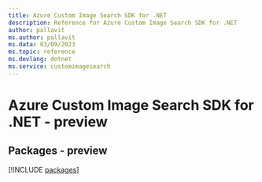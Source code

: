 ```yaml
---
title: Azure Custom Image Search SDK for .NET
description: Reference for Azure Custom Image Search SDK for .NET
author: pallavit
ms.author: pallavit
ms.data: 03/09/2023
ms.topic: reference
ms.devlang: dotnet
ms.service: customimagesearch
---
```

# Azure Custom Image Search SDK for .NET - preview
## Packages - preview
[!INCLUDE [packages](custom-image-search-index.md)]